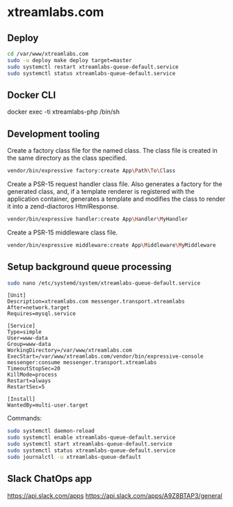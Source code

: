 # xtreamlabs.com

## Deploy

```bash
cd /var/www/xtreamlabs.com
sudo -u deploy make deploy target=master
sudo systemctl restart xtreamlabs-queue-default.service
sudo systemctl status xtreamlabs-queue-default.service
```

## Docker CLI

docker exec -ti xtreamlabs-php /bin/sh

## Development tooling

Create a factory class file for the named class. The class file is created in the same directory as the class specified.
```bash
vendor/bin/expressive factory:create App\Path\To\Class
```

Create a PSR-15 request handler class file. Also generates a factory for the generated class, and, if a template renderer is registered with the application container, generates a template and modifies the class to render it into a zend-diactoros HtmlResponse.
```bash
vendor/bin/expressive handler:create App\Handler\MyHandler
```

Create a PSR-15 middleware class file.
```bash
vendor/bin/expressive middleware:create App\Middleware\MyMiddleware
```

## Setup background queue processing

```bash
sudo nano /etc/systemd/system/xtreamlabs-queue-default.service
```

```
[Unit]
Description=xtreamlabs.com messenger.transport.xtreamlabs
After=network.target
Requires=mysql.service

[Service]
Type=simple
User=www-data
Group=www-data
WorkingDirectory=/var/www/xtreamlabs.com
ExecStart=/var/www/xtreamlabs.com/vendor/bin/expressive-console messenger:consume messenger.transport.xtreamlabs
TimeoutStopSec=20
KillMode=process
Restart=always
RestartSec=5

[Install]
WantedBy=multi-user.target
```

Commands:
```bash
sudo systemctl daemon-reload
sudo systemctl enable xtreamlabs-queue-default.service
sudo systemctl start xtreamlabs-queue-default.service
sudo systemctl status xtreamlabs-queue-default.service
sudo journalctl -u xtreamlabs-queue-default
```

## Slack ChatOps app

https://api.slack.com/apps
https://api.slack.com/apps/A9Z8BTAP3/general
